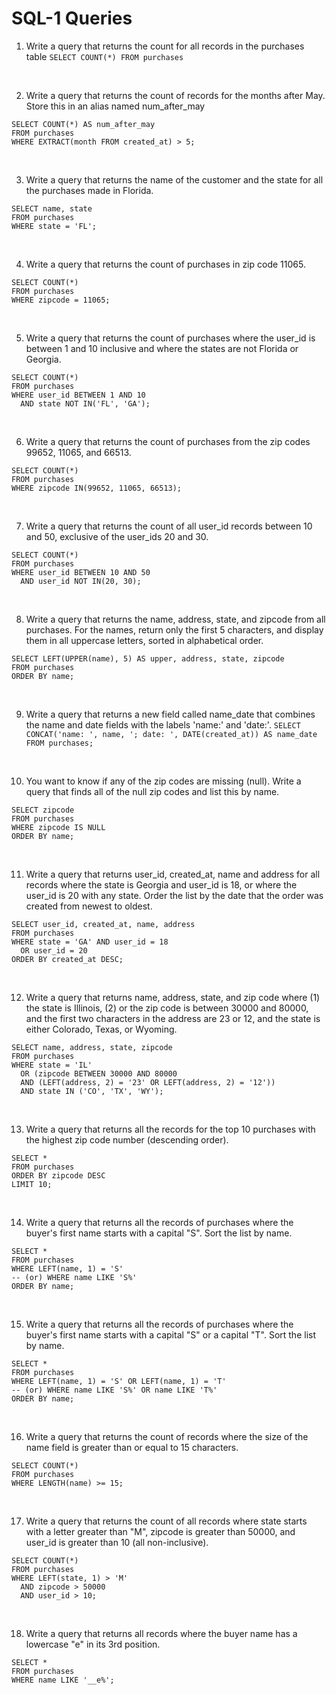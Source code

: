 # SQL-1 Queries


1. Write a query that returns the count for all records in the purchases table
``
SELECT COUNT(*)
FROM purchases
``
<br>

2. Write a query that returns the count of records for the months after May. Store this in an alias named num_after_may
```
SELECT COUNT(*) AS num_after_may
FROM purchases
WHERE EXTRACT(month FROM created_at) > 5;
```

<br>

3. Write a query that returns the name of the customer and the state for all the purchases made in Florida.
```
SELECT name, state
FROM purchases
WHERE state = 'FL';
```

<br>

4. Write a query that returns the count of purchases in zip code 11065.
```
SELECT COUNT(*)
FROM purchases
WHERE zipcode = 11065;
```

<br>

5. Write a query that returns the count of purchases where the user_id is between 1 and 10 inclusive and where the states are not Florida or Georgia.
````
SELECT COUNT(*)
FROM purchases
WHERE user_id BETWEEN 1 AND 10
  AND state NOT IN('FL', 'GA');
````

<br>

6. Write a query that returns the count of purchases from the zip codes 99652, 11065, and 66513.
```
SELECT COUNT(*)
FROM purchases
WHERE zipcode IN(99652, 11065, 66513);
```

<br>

7. Write a query that returns the count of all user_id records between 10 and 50, exclusive of the user_ids 20 and 30.
````
SELECT COUNT(*)
FROM purchases
WHERE user_id BETWEEN 10 AND 50
  AND user_id NOT IN(20, 30);
````

<br>

8. Write a query that returns the name, address, state, and zipcode from all purchases. For the names, return only the first 5 characters, and display them in all uppercase letters, sorted in alphabetical order.
```
SELECT LEFT(UPPER(name), 5) AS upper, address, state, zipcode
FROM purchases
ORDER BY name;
```

<br>

9. Write a query that returns a new field called name_date that combines the name and date fields with the labels 'name:' and 'date:'.
``
SELECT CONCAT('name: ', name, '; date: ', DATE(created_at)) AS name_date
FROM purchases;
``

<br>

10. You want to know if any of the zip codes are missing (null). Write a query that finds all of the null zip codes and list this by name.
````
SELECT zipcode
FROM purchases
WHERE zipcode IS NULL
ORDER BY name;
````

<br>

11. Write a query that returns user_id, created_at, name and address for all records where the state is Georgia and user_id is 18, or where the user_id is 20 with any state. Order the list by the date that the order was created from newest to oldest.
`````
SELECT user_id, created_at, name, address
FROM purchases
WHERE state = 'GA' AND user_id = 18
  OR user_id = 20
ORDER BY created_at DESC;
`````

<br>

12. Write a query that returns name, address, state, and zip code where (1) the state is Illinois, (2) or the zip code is between 30000 and 80000, and the first two characters in the address are 23 or 12, and the state is either Colorado, Texas, or Wyoming.
``````
SELECT name, address, state, zipcode
FROM purchases
WHERE state = 'IL' 
  OR (zipcode BETWEEN 30000 AND 80000
  AND (LEFT(address, 2) = '23' OR LEFT(address, 2) = '12'))
  AND state IN ('CO', 'TX', 'WY');
``````

<br>

13. Write a query that returns all the records for the top 10 purchases with the highest zip code number (descending order).
````
SELECT *
FROM purchases
ORDER BY zipcode DESC
LIMIT 10;
````

<br>

14. Write a query that returns all the records of purchases where the buyer's first name starts with a capital "S". Sort the list by name.
`````
SELECT *
FROM purchases
WHERE LEFT(name, 1) = 'S'
-- (or) WHERE name LIKE 'S%'
ORDER BY name;
`````

<br>

15. Write a query that returns all the records of purchases where the buyer's first name starts with a capital "S" or a capital "T". Sort the list by name.
`````
SELECT *
FROM purchases
WHERE LEFT(name, 1) = 'S' OR LEFT(name, 1) = 'T'
-- (or) WHERE name LIKE 'S%' OR name LIKE 'T%'
ORDER BY name;
`````

<br>

16. Write a query that returns the count of records where the size of the name field is greater than or equal to 15 characters.
```
SELECT COUNT(*)
FROM purchases
WHERE LENGTH(name) >= 15;
```

<br>

17. Write a query that returns the count of all records where state starts with a letter greater than "M", zipcode is greater than 50000, and user_id is greater than 10 (all non-inclusive).
`````
SELECT COUNT(*)
FROM purchases
WHERE LEFT(state, 1) > 'M'
  AND zipcode > 50000
  AND user_id > 10;
`````

<br>

18. Write a query that returns all records where the buyer name has a lowercase "e" in its 3rd position.
```
SELECT *
FROM purchases
WHERE name LIKE '__e%';
```

